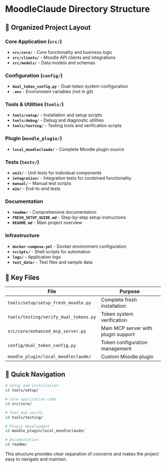 # MoodleClaude Directory Structure

## 📁 Organized Project Layout

### Core Application (`src/`)
- **`src/core/`** - Core functionality and business logic
- **`src/clients/`** - Moodle API clients and integrations  
- **`src/models/`** - Data models and schemas

### Configuration (`config/`)
- **`dual_token_config.py`** - Dual-token system configuration
- **`.env`** - Environment variables (not in git)

### Tools & Utilities (`tools/`)
- **`tools/setup/`** - Installation and setup scripts
- **`tools/debug/`** - Debug and diagnostic utilities
- **`tools/testing/`** - Testing tools and verification scripts

### Plugin (`moodle_plugin/`)
- **`local_moodleclaude/`** - Complete Moodle plugin source

### Tests (`tests/`)
- **`unit/`** - Unit tests for individual components
- **`integration/`** - Integration tests for combined functionality
- **`manual/`** - Manual test scripts
- **`e2e/`** - End-to-end tests

### Documentation
- **`readme/`** - Comprehensive documentation
- **`FRESH_SETUP_GUIDE.md`** - Step-by-step setup instructions
- **`README.md`** - Main project overview

### Infrastructure
- **`docker-compose.yml`** - Docker environment configuration
- **`scripts/`** - Shell scripts for automation
- **`logs/`** - Application logs
- **`test_data/`** - Test files and sample data

## 🎯 Key Files

| File | Purpose |
|------|---------|
| `tools/setup/setup_fresh_moodle.py` | Complete fresh installation |
| `tools/testing/verify_dual_tokens.py` | Token system verification |
| `src/core/enhanced_mcp_server.py` | Main MCP server with plugin support |
| `config/dual_token_config.py` | Token configuration management |
| `moodle_plugin/local_moodleclaude/` | Custom Moodle plugin |

## 🚀 Quick Navigation

```bash
# Setup and installation
cd tools/setup/

# Core application code  
cd src/core/

# Test and verify
cd tools/testing/

# Plugin development
cd moodle_plugin/local_moodleclaude/

# Documentation
cd readme/
```

This structure provides clear separation of concerns and makes the project easy to navigate and maintain.
